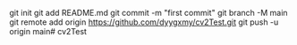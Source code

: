git init
git add README.md
git commit -m "first commit"
git branch -M main
git remote add origin https://github.com/dyygxmy/cv2Test.git
git push -u origin main# cv2Test
